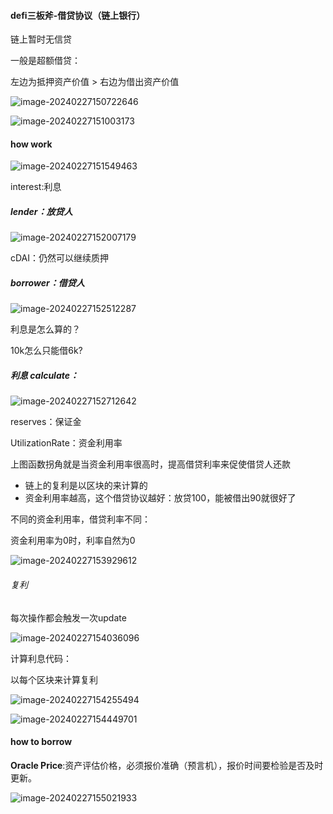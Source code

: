 #### defi三板斧-借贷协议（链上银行）



链上暂时无信贷

一般是超额借贷：

左边为抵押资产价值 > 右边为借出资产价值

![image-20240227150722646](C:\Users\Administrator\AppData\Roaming\Typora\typora-user-images\image-20240227150722646.png)



![image-20240227151003173](C:\Users\Administrator\AppData\Roaming\Typora\typora-user-images\image-20240227151003173.png)



#### how work

![image-20240227151549463](C:\Users\Administrator\AppData\Roaming\Typora\typora-user-images\image-20240227151549463.png)

interest:利息

##### lender：放贷人

![image-20240227152007179](C:\Users\Administrator\AppData\Roaming\Typora\typora-user-images\image-20240227152007179.png)

cDAI：仍然可以继续质押

##### borrower：借贷人

![image-20240227152512287](C:\Users\Administrator\AppData\Roaming\Typora\typora-user-images\image-20240227152512287.png)

利息是怎么算的？

10k怎么只能借6k?

##### 利息 calculate：

![image-20240227152712642](C:\Users\Administrator\AppData\Roaming\Typora\typora-user-images\image-20240227152712642.png)

reserves：保证金

UtilizationRate：资金利用率

上图函数拐角就是当资金利用率很高时，提高借贷利率来促使借贷人还款

- 链上的复利是以区块的来计算的
- 资金利用率越高，这个借贷协议越好：放贷100，能被借出90就很好了

不同的资金利用率，借贷利率不同：

资金利用率为0时，利率自然为0

![image-20240227153929612](C:\Users\Administrator\AppData\Roaming\Typora\typora-user-images\image-20240227153929612.png)

###### 复利

每次操作都会触发一次update

![image-20240227154036096](C:\Users\Administrator\AppData\Roaming\Typora\typora-user-images\image-20240227154036096.png)

计算利息代码：

以每个区块来计算复利

![image-20240227154255494](C:\Users\Administrator\AppData\Roaming\Typora\typora-user-images\image-20240227154255494.png)

![image-20240227154449701](C:\Users\Administrator\AppData\Roaming\Typora\typora-user-images\image-20240227154449701.png)



#### how to borrow

**Oracle Price**:资产评估价格，必须报价准确（预言机），报价时间要检验是否及时更新。

![image-20240227155021933](C:\Users\Administrator\AppData\Roaming\Typora\typora-user-images\image-20240227155021933.png)